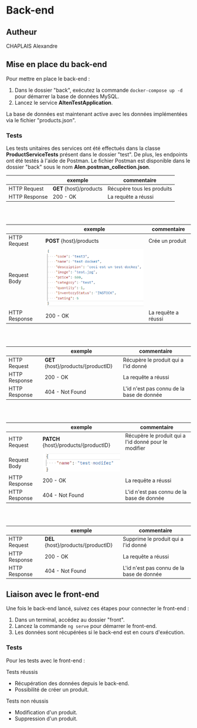 # Back-end

## Autheur

CHAPLAIS Alexandre

## Mise en place du back-end

Pour mettre en place le back-end :

1. Dans le dossier "back", exécutez la commande `docker-compose up -d` pour démarrer la base de données MySQL.
2. Lancez le service **AltenTestApplication**.

La base de données est maintenant active avec les données implémentées via le fichier "products.json".

### Tests

Les tests unitaires des services ont été effectués dans la classe **ProductServiceTests** présent dans le dossier "test". 
De plus, les endpoints ont été testés à l'aide de Postman.
Le fichier Postman est disponible dans le dossier "back" sous le nom **Alen.postman_collection.json**.

|                | exemple                 | commentaire                |
|----------------|-------------------------|----------------------------|
| HTTP Request   | **GET** {host}/products | Récupère tous les produits |
| HTTP Response  | 200 - OK                | La requête a réussi        |

<br><br>

|               | exemple                                 | commentaire         |
|---------------|-----------------------------------------|---------------------|
| HTTP Request  | **POST** {host}/products                | Crée un produit     |
| Request Body  | ![Body test](images/body_test_post.png) |                     |
| HTTP Response | 200 - OK                                | La requête a réussi |

<br><br>

|                | exemple                             | commentaire                               |
|----------------|-------------------------------------|-------------------------------------------|
| HTTP Request   | **GET** {host}/products/{productID} | Récupère le produit qui a l'id donné      |
| HTTP Response  | 200 - OK                            | La requête a réussi                       |
| HTTP Response  | 404 - Not Found                     | L'id n'est pas connu de la base de donnée |

<br><br>

|               | exemple                                  | commentaire                                           |
|---------------|------------------------------------------|-------------------------------------------------------|
| HTTP Request  | **PATCH** {host}/products/{productID}    | Récupère le produit qui a l'id donné pour le modifier |
| Request Body  | ![Body test](images/body_test_patch.png) |                                                       |
| HTTP Response | 200 - OK                                 | La requête a réussi                                   |
| HTTP Response | 404 - Not Found                          | L'id n'est pas connu de la base de donnée             |

<br><br>

|                | exemple                             | commentaire                               |
|----------------|-------------------------------------|-------------------------------------------|
| HTTP Request   | **DEL** {host}/products/{productID} | Supprime le produit qui a l'id donné      |
| HTTP Response  | 200 - OK                            | La requête a réussi                       |
| HTTP Response  | 404 - Not Found                     | L'id n'est pas connu de la base de donnée |

## Liaison avec le front-end

Une fois le back-end lancé, suivez ces étapes pour connecter le front-end :

1. Dans un terminal, accédez au dossier "front".
2. Lancez la commande `ng serve` pour démarrer le front-end.
3. Les données sont récupérées si le back-end est en cours d'exécution.

### Tests

Pour les tests avec le front-end :

Tests réussis 
- Récupération des données depuis le back-end.
- Possibilité de créer un produit.

Tests non réussis 
- Modification d'un produit.
- Suppression d'un produit.